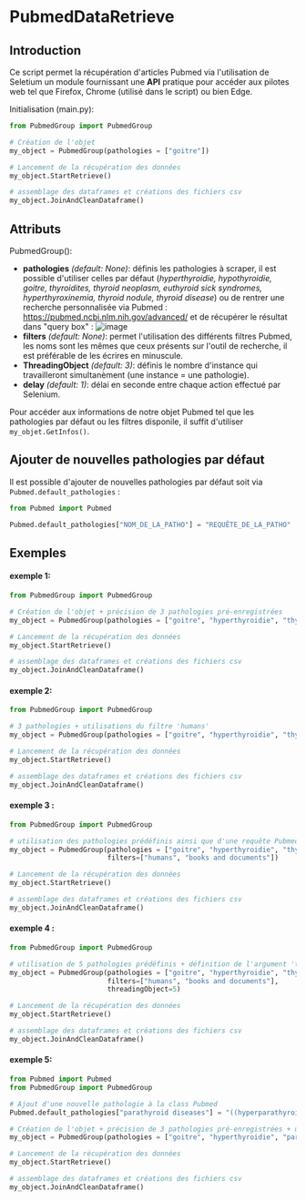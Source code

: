 # PubmedDataRetrieve

## Introduction

Ce script permet la récupération d'articles Pubmed via l'utilisation de Seletium un module fournissant une **API** pratique pour accéder aux pilotes web tel que Firefox, 
Chrome (utilisé dans le script) ou bien Edge. 

Initialisation (main.py): 

```python
from PubmedGroup import PubmedGroup

# Création de l'objet
my_object = PubmedGroup(pathologies = ["goitre"])

# Lancement de la récupération des données
my_object.StartRetrieve()

# assemblage des dataframes et créations des fichiers csv
my_object.JoinAndCleanDataframe()
```

## Attributs

PubmedGroup():
- **pathologies** *(default: None)*: définis les pathologies à scraper, il est possible d'utiliser celles par défaut (*hyperthyroidie, hypothyroidie, goitre, 
thyroidites, thyroid neoplasm, euthyroid sick syndromes, hyperthyroxinemia, thyroid nodule, thyroid disease*) ou de rentrer une recherche personnalisée
via Pubmed : https://pubmed.ncbi.nlm.nih.gov/advanced/ et de récupérer le résultat dans "query box" :
![image](https://user-images.githubusercontent.com/90567698/174417518-efad561e-001d-4bb8-b56e-a5112f42261f.png)
- **filters** *(default: None)*: permet l'utilisation des différents filtres Pubmed, les noms sont les mêmes que ceux présents sur l'outil de recherche, il est préférable de les écrires en minuscule.
- **ThreadingObject** *(default: 3)*: définis le nombre d'instance qui travailleront simultanèment (une instance = une pathologie).
- **delay** *(default: 1)*: délai en seconde entre chaque action effectué par Selenium.

Pour accéder aux informations de notre objet Pubmed tel que les pathologies par défaut ou les filtres disponile, il suffit d'utiliser `my_objet.GetInfos()`.

## Ajouter de nouvelles pathologies par défaut

Il est possible d'ajouter de nouvelles pathologies par défaut soit via `Pubmed.default_pathologies` :
````python
from Pubmed import Pubmed

Pubmed.default_pathologies["NOM_DE_LA_PATHO"] = "REQUÊTE_DE_LA_PATHO"
````

## Exemples

#### exemple 1:
````python
from PubmedGroup import PubmedGroup

# Création de l'objet + précision de 3 pathologies pré-enregistrées
my_object = PubmedGroup(pathologies = ["goitre", "hyperthyroidie", "thyroid neoplasm"])

# Lancement de la récupération des données
my_object.StartRetrieve()

# assemblage des dataframes et créations des fichiers csv
my_object.JoinAndCleanDataframe()
````

#### exemple 2:
````python
from PubmedGroup import PubmedGroup

# 3 pathologies + utilisations du filtre 'humans'
my_object = PubmedGroup(pathologies = ["goitre", "hyperthyroidie", "thyroid neoplasm"], filters=["humans"])

# Lancement de la récupération des données
my_object.StartRetrieve()

# assemblage des dataframes et créations des fichiers csv
my_object.JoinAndCleanDataframe()
````

#### exemple 3 : 
````python
from PubmedGroup import PubmedGroup

# utilisation des pathologies prédéfinis ainsi que d'une requête Pubmed + ajouts d'un nouveau filtre
my_object = PubmedGroup(pathologies = ["goitre", "hyperthyroidie", "thyroid neoplasm", "((thyroid neoplasms) OR (thyroid cancer)) OR (thyroid carcinoma)"], 
                        filters=["humans", "books and documents"])

# Lancement de la récupération des données
my_object.StartRetrieve()

# assemblage des dataframes et créations des fichiers csv
my_object.JoinAndCleanDataframe()
````

#### exemple 4 : 
````python
from PubmedGroup import PubmedGroup

# utilisation de 5 pathologies prédéfinis + définition de l'argument 'threadingObject' à 5 pour faire travailler les 5 pathos simultanèments.
my_object = PubmedGroup(pathologies = ["goitre", "hyperthyroidie", "thyroid neoplasm", "euthyroid sick syndromes", "thyroid disease"], 
                        filters=["humans", "books and documents"],
                        threadingObject=5)

# Lancement de la récupération des données
my_object.StartRetrieve()

# assemblage des dataframes et créations des fichiers csv
my_object.JoinAndCleanDataframe()
````

#### exemple 5:
````python
from Pubmed import Pubmed
from PubmedGroup import PubmedGroup

# Ajout d'une nouvelle pathologie à la class Pubmed
Pubmed.default_pathologies["parathyroid diseases"] = "((hyperparathyroidism, primary) OR (primary hyperparathyroidism)) OR (hyperparathyroidism, secondary)"

# Création de l'objet + précision de 3 pathologies pré-enregistrées + utilisation de la patho précèdement ajoutée
my_object = PubmedGroup(pathologies = ["goitre", "hyperthyroidie", "parathyroid diseases"])

# Lancement de la récupération des données
my_object.StartRetrieve()

# assemblage des dataframes et créations des fichiers csv
my_object.JoinAndCleanDataframe()
````

